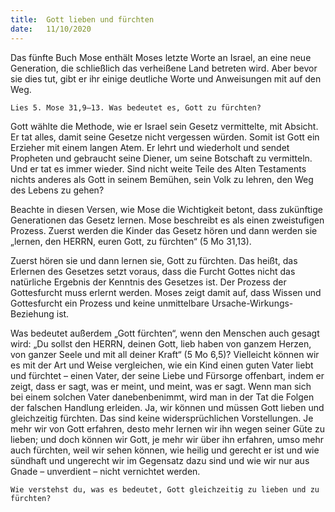 ```yaml
---
title:  Gott lieben und fürchten
date:   11/10/2020
---
```


Das fünfte Buch Mose enthält Moses letzte Worte an Israel, an eine neue Generation, die schließlich das verheißene Land betreten wird. Aber bevor sie dies tut, gibt er ihr einige deutliche Worte und Anweisungen mit auf den Weg.

`Lies 5. Mose 31,9–13. Was bedeutet es, Gott zu fürchten?`

Gott wählte die Methode, wie er Israel sein Gesetz vermittelte, mit Absicht. Er tat alles, damit seine Gesetze nicht vergessen würden. Somit ist Gott ein Erzieher mit einem langen Atem. Er lehrt und wiederholt und sendet Propheten und gebraucht seine Diener, um seine Botschaft zu vermitteln. Und er tat es immer wieder. Sind nicht weite Teile des Alten Testaments nichts anderes als Gott in seinem Bemühen, sein Volk zu lehren, den Weg des Lebens zu gehen?

Beachte in diesen Versen, wie Mose die Wichtigkeit betont, dass zukünftige Generationen das Gesetz lernen. Mose beschreibt es als einen zweistufigen Prozess. Zuerst werden die Kinder das Gesetz hören und dann werden sie „lernen, den HERRN, euren Gott, zu fürchten“ (5 Mo 31,13).

Zuerst hören sie und dann lernen sie, Gott zu fürchten. Das heißt, das Erlernen des Gesetzes setzt voraus, dass die Furcht Gottes nicht das natürliche Ergebnis der Kenntnis des Gesetzes ist. Der Prozess der Gottesfurcht muss erlernt werden. Moses zeigt damit auf, dass Wissen und Gottesfurcht ein Prozess und keine unmittelbare Ursache-Wirkungs-Beziehung ist.

Was bedeutet außerdem „Gott fürchten“, wenn den Menschen auch gesagt wird: „Du sollst den HERRN, deinen Gott, lieb haben von ganzem Herzen, von ganzer Seele und mit all deiner Kraft“ (5 Mo 6,5)? Vielleicht können wir es mit der Art und Weise vergleichen, wie ein Kind einen guten Vater liebt und fürchtet – einen Vater, der seine Liebe und Fürsorge offenbart, indem er zeigt, dass er sagt, was er meint, und meint, was er sagt. Wenn man sich bei einem solchen Vater danebenbenimmt, wird man in der Tat die Folgen der falschen Handlung erleiden. Ja, wir können und müssen Gott lieben und gleichzeitig fürchten. Das sind keine widersprüchlichen Vorstellungen. Je mehr wir von Gott erfahren, desto mehr lernen wir ihn wegen seiner Güte zu lieben; und doch können wir Gott, je mehr wir über ihn erfahren, umso mehr auch fürchten, weil wir sehen können, wie heilig und gerecht er ist und wie sündhaft und ungerecht wir im Gegensatz dazu sind und wie wir nur aus Gnade – unverdient – nicht vernichtet werden.

`Wie verstehst du, was es bedeutet, Gott gleichzeitig zu lieben und zu fürchten?`